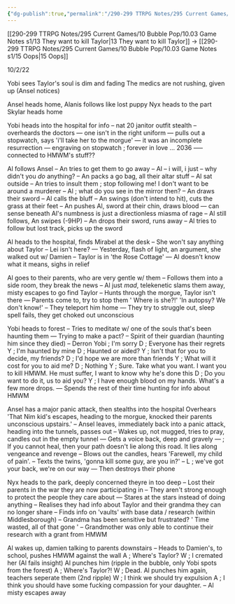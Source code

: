 ```yaml
---
{"dg-publish":true,"permalink":"/290-299 TTRPG Notes/295 Current Games/10 Bubble Pop/10.03 Game Notes s1/14 Turn to Ghosts/"}
---
```



[[290-299 TTRPG Notes/295 Current Games/10 Bubble Pop/10.03 Game Notes s1/13 They want to kill Taylor\|13 They want to kill Taylor]] -> [[290-299 TTRPG Notes/295 Current Games/10 Bubble Pop/10.03 Game Notes s1/15 Oops\|15 Oops]]

10/2/22

Yobi sees Taylor's soul is dim and fading The medics are not rushing, given up (Ansel notices)

Ansel heads home, Alanis follows like lost puppy Nyx heads to the part Skylar heads home

Yobi heads into the hospital for info – nat 20 janitor outfit stealth – overheards the doctors — one isn't in the right uniform — pulls out a stopwatch, says 'i'll take her to the morgue' — it was an incomplete resurrection — engraving on stopwatch ; forever in love ... 2036 —– connected to HMWM's stuff??

Al follows Ansel – An tries to get them to go away – Al – i will, i just – why didn't you _do_ anything? – An packs a go bag, all their altar stuff – Al sat outside – An tries to insult them ; stop following me! I don't want to be around a murderer – Al ; what do you see in the mirror then? – An draws their sword – Al calls the bluff – An swings (don't intend to hit), cuts the grass at their feet – An pushes Al, sword at their chin, draws blood — can sense beneath Al's numbness is just a directionless miasma of rage – Al still follows, An swipes (-9HP) – An drops their sword, runs away – Al tries to follow but lost track, picks up the sword

Al heads to the hospital, finds Mirabel at the desk – She won't say anything about Taylor – Lei isn't here? — Yesterday, flash of light, an argument, she walked out w/ Damien – Taylor is in 'the Rose Cottage' — Al doesn't know what it means, sighs in relief

Al goes to their parents, who are very gentle w/ them – Follows them into a side room, they break the news – Al just _mad_, telekenetic slams them away, misty escapes to go find Taylor – Hunts through the morgue, Taylor isn't there — Parents come to, try to stop them ' Where is she?!' 'In autopsy? We don't know!' – They teleport him home — They try to struggle out, sleep spell fails, they get choked out unconscious

Yobi heads to forest – Tries to meditate w/ one of the souls that's been haunting them — Trying to make a pact? – Spirit of their guardian (haunting him since they died) – Derron Yobi ; I'm sorry D ; Everyone has their regrets Y ; I'm haunted by mine D ; Haunted or aided? Y ; Isn't that for you to decide, my friends? D ; I'd hope we are more than friends Y ; What will it cost for you to aid me? D ; Nothing Y ; Sure. Take what you want. I want you to kill HMWM. He must suffer, I want to know why he's done this D ; Do you want to do it, us to aid you? Y ; I have enough blood on my hands. What's a few more drops. — Spends the rest of their time hunting for info about HMWM

Ansel has a major panic attack, then stealths into the hospital Overhears 'That Nim kid's escapes, heading to the morgue, knocked their parents unconscious upstairs.' – Ansel leaves, immediately back into a panic attack, heading into the tunnels, passes out – Wakes up, not mugged, tries to pray, candles out in the empty tunnel — Gets a voice back, deep and gravely — ; If you cannot heal, then your path doesn't lie along this road. It lies along vengeance and revenge – Blows out the candles, hears 'Farewell, my child of pain'. – Texts the twins, 'gonna kill some guy, are you in?' – L ; we've got your back, we're on our way — Then destroys their phone

Nyx heads to the park, deeply concerned theyre in too deep – Lost their parents in the war they are now participating in – They aren't strong enough to protect the people they care about — Stares at the stars instead of doing anything – Realises they had info about Taylor and their grandma they can no longer share – Finds info on 'vaults' with base data / research (within Middlesborough) – Grandma has been sensitive but frustrated? ' Time wasted, all of that gone ' – Grandmother was only able to continue their research with a grant from HMWM

Al wakes up, damien talking to parents downstairs – Heads to Damien's, to school, pushes HMWM against the wall A ; Where's Taylor? W ; I cremated her (Al fails insight) Al punches him (ripple in the bubble, only Yobi spots from the forest) A ; Where's Taylor?! W ; Dead. Al punches him again, teachers seperate them (2nd ripple) W ; I think we should try expulsion A ; I think you should have some fucking compassion for your daughter. – Al misty escapes away